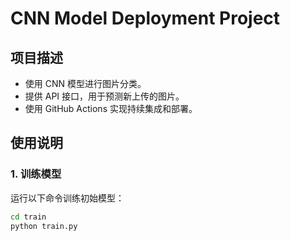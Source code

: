 # CNN Model Deployment Project

## 项目描述
- 使用 CNN 模型进行图片分类。
- 提供 API 接口，用于预测新上传的图片。
- 使用 GitHub Actions 实现持续集成和部署。

## 使用说明

### 1. 训练模型
运行以下命令训练初始模型：
```bash
cd train
python train.py
